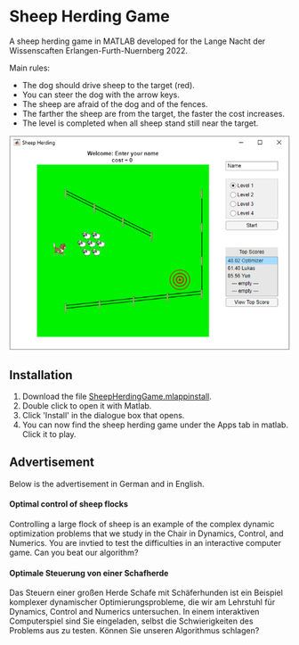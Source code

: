 # Sheep Herding Game

A sheep herding game in MATLAB developed for the Lange Nacht der Wissenscaften Erlangen-Furth-Nuernberg 2022. 

Main rules:
* The dog should drive sheep to the target (red). 
* You can steer the dog with the arrow keys. 
* The sheep are afraid of the dog and of the fences. 
* The farther the sheep are from the target, the faster the cost increases. 
* The level is completed when all sheep stand still near the target.  

![screen shot](screen_shot.PNG?raw=true "Screen shot from the sheep herding game")

## Installation

1. Download the file [SheepHerdingGame.mlappinstall](SheepHerdingGame.mlappinstall).
2. Double click to open it with Matlab. 
3. Click 'Install' in the dialogue box that opens. 
4. You can now find the sheep herding game under the Apps tab in matlab. Click it to play. 

## Advertisement

Below is the advertisement in German and in English. 

#### Optimal control of sheep flocks

Controlling a large flock of sheep is an example of the complex dynamic optimization problems that we study in the Chair in Dynamics, Control, and Numerics. 
You are invtied to test the difficulties in an interactive computer game. Can you beat our algorithm?

#### Optimale Steuerung von einer Schafherde

Das Steuern einer großen Herde Schafe mit Schäferhunden ist ein Beispiel komplexer dynamischer Optimierungsprobleme, die wir am Lehrstuhl für Dynamics, Control and Numerics untersuchen. In einem interaktiven Computerspiel sind Sie eingeladen, selbst die Schwierigkeiten des Problems aus zu testen. Können Sie unseren Algorithmus schlagen?
